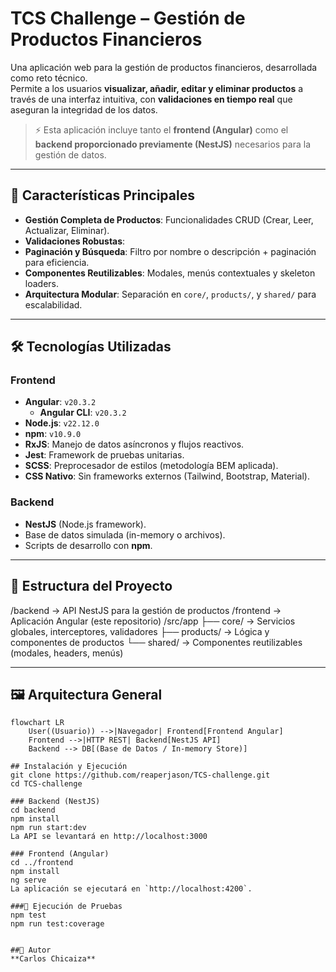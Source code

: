 # TCS Challenge – Gestión de Productos Financieros

Una aplicación web para la gestión de productos financieros, desarrollada como reto técnico.  
Permite a los usuarios **visualizar, añadir, editar y eliminar productos** a través de una interfaz intuitiva, con **validaciones en tiempo real** que aseguran la integridad de los datos.

> ⚡ Esta aplicación incluye tanto el **frontend (Angular)** como el **backend proporcionado previamente (NestJS)** necesarios para la gestión de datos.

---

## 🚀 Características Principales

- **Gestión Completa de Productos**: Funcionalidades CRUD (Crear, Leer, Actualizar, Eliminar).
- **Validaciones Robustas**: 
- **Paginación y Búsqueda**: Filtro por nombre o descripción + paginación para eficiencia.
- **Componentes Reutilizables**: Modales, menús contextuales y skeleton loaders.
- **Arquitectura Modular**: Separación en `core/`, `products/`, y `shared/` para escalabilidad.

---

## 🛠️ Tecnologías Utilizadas

### Frontend
- **Angular**: `v20.3.2`
  - **Angular CLI**: `v20.3.2`
- **Node.js**: `v22.12.0`
- **npm**: `v10.9.0`
- **RxJS**: Manejo de datos asíncronos y flujos reactivos.
- **Jest**: Framework de pruebas unitarias.
- **SCSS**: Preprocesador de estilos (metodología BEM aplicada).
- **CSS Nativo**: Sin frameworks externos (Tailwind, Bootstrap, Material).

### Backend
- **NestJS** (Node.js framework).
- Base de datos simulada (in-memory o archivos).
- Scripts de desarrollo con **npm**.

---

## 📂 Estructura del Proyecto
/backend -> API NestJS para la gestión de productos
/frontend -> Aplicación Angular (este repositorio)
/src/app
├── core/ -> Servicios globales, interceptores, validadores
├── products/ -> Lógica y componentes de productos
└── shared/ -> Componentes reutilizables (modales, headers, menús)

---

## 🖼️ Arquitectura General

```mermaid
flowchart LR
    User((Usuario)) -->|Navegador| Frontend[Frontend Angular]
    Frontend -->|HTTP REST| Backend[NestJS API]
    Backend --> DB[(Base de Datos / In-memory Store)]

## Instalación y Ejecución
git clone https://github.com/reaperjason/TCS-challenge.git
cd TCS-challenge

### Backend (NestJS)
cd backend
npm install
npm run start:dev
La API se levantará en http://localhost:3000

### Frontend (Angular)
cd ../frontend
npm install
ng serve
La aplicación se ejecutará en `http://localhost:4200`.

###🧪 Ejecución de Pruebas
npm test
npm run test:coverage


##👤 Autor
**Carlos Chicaiza**
